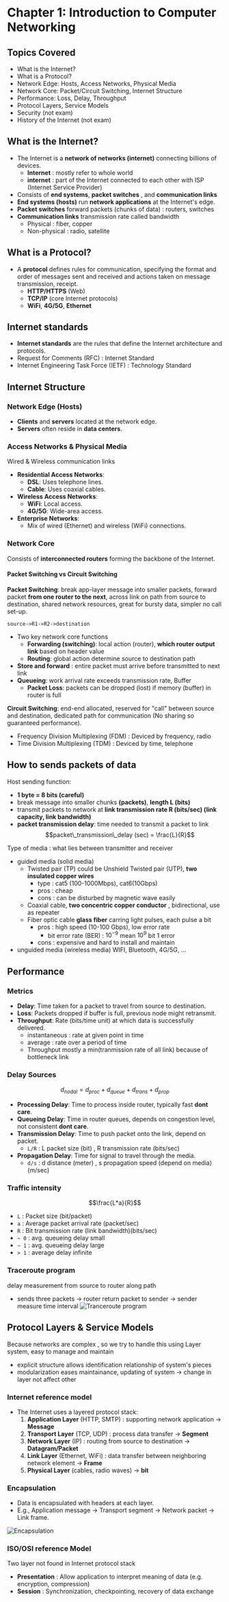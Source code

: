 # Chapter 1: Introduction to Computer Networking

## Topics Covered
- What is the Internet?
- What is a Protocol?
- Network Edge: Hosts, Access Networks, Physical Media
- Network Core: Packet/Circuit Switching, Internet Structure
- Performance: Loss, Delay, Throughput
- Protocol Layers, Service Models
- Security (not exam)
- History of the Internet (not exam)

## What is the Internet?
- The Internet is a **network of networks (internet)** connecting billions of devices.
    - **Internet** : mostly refer to whole world
    - **internet** : part of the Internet connected to each other with ISP (Internet Service Provider)
- Consists of **end systems**, **packet switches** , and **communication links** 
- **End systems (hosts)** run **network applications** at the Internet's edge.
- **Packet switches** forward packets (chunks of data) : routers, switches
- **Communication links** transmission rate called bandwidth
    - Physical : fiber, copper
    - Non-physical : radio, satellite

## What is a Protocol?
- A **protocol** defines rules for communication, specifying the format and order of messages sent and received and actions taken on message transmission, receipt.
  - **HTTP/HTTPS** (Web)
  - **TCP/IP** (core Internet protocols)
  - **WiFi**, **4G/5G**, **Ethernet**

## Internet standards
- **Internet standards** are the rules that define the Internet architecture and protocols.
- Request for Comments (RFC) : Internet Standard 
- Internet Engineering Task Force (IETF) : Technology Standard

## Internet Structure
### Network Edge (Hosts)
- **Clients** and **servers** located at the network edge.
- **Servers** often reside in **data centers**.

### Access Networks & Physical Media
Wired & Wireless communication links
- **Residential Access Networks**:
  - **DSL**: Uses telephone lines.
  - **Cable**: Uses coaxial cables.
- **Wireless Access Networks**:
  - **WiFi**: Local access.
  - **4G/5G**: Wide-area access.
- **Enterprise Networks**:
  - Mix of wired (Ethernet) and wireless (WiFi) connections.

### Network Core
Consists of **interconnected routers** forming the backbone of the Internet.

#### Packet Switching vs Circuit Switching
**Packet Switching**: break app-layer message into smaller packets, forward packet **from one router to the next**, across link on path from source to destination, shared network resources, great for bursty data, simpler no call set-up.

`source->R1->R2->destination`

- Two key network core functions
    - **Forwarding (switching)**: local action (router), **which router output link** based on header value
    - **Routing**: global action determine source to destination path
- **Store and forward** : entire packet must arrive before transmitted to next link
- **Queueing**: work arrival rate exceeds transmission rate, Buffer
    - **Packet Loss**: packets can be dropped (lost) if memory (buffer) in router is full

**Circuit Switching**: end-end allocated, reserved for "call" between source and destination, dedicated path for communication (No sharing so guaranteed performance).
-   Frequency Division Multiplexing (FDM) : Deviced by frequency, radio
-   Time Division Multiplexing (TDM) : Deviced by time, telephone

## How to sends packets of data
Host sending function:
- **1 byte = 8 bits (careful)**
- break message into smaller chunks **(packets)**, **length L (bits)**
- transmit packets to network at **link transmission rate R (bits/sec) (link capacity, link bandwidth)**
- **packet transmission delay**: time needed to transmit a packet to link
$$packet\_transmission\_delay (sec) = \frac{L}{R}$$

Type of media : what lies between transmitter and receiver
- guided media (solid media)
    - Twisted pair (TP) could be Unshield Twisted pair (UTP), **two insulated copper wires**
        - type : cat5 (100-1000Mbps), cat6(10Gbps)
        - pros : cheap
        - cons : can be disturbed by magnetic wave easily
    - Coaxial cable, **two concentric copper conductor** , bidirectional, use as repeater
    - Fiber optic cable **glass fiber** carring light pulses, each pulse a bit
        - pros : high speed (10-100 Gbps), low error rate 
            - bit error rate (BER) : $10^{-9}$ mean $10^{9}$ bit 1 error
        - cons : expensive and hard to install and maintain 
- unguided media (wireless media) WIFI, Bluetooth, 4G/5G, ...

## Performance
### Metrics
- **Delay**: Time taken for a packet to travel from source to destination.
- **Loss**: Packets dropped if buffer is full, previous node might retransmit.
- **Throughput**: Rate (bits/time unit) at which data is successfully delivered.
    - instantaneous : rate at given point in time
    - average : rate over a period of time
    - Throughput mostly a min(tranmission rate of all link) because of bottleneck link

### Delay Sources
$$d_{nodal} = d_{proc} + d_{queue} + d_{trans} + d_{prop} $$
- **Processing Delay**: Time to process inside router, typically fast **dont care**.
- **Queueing Delay**: Time in router queues, depends on congestion level, not consistent **dont care**.
- **Transmission Delay**: Time to push packet onto the link, depend on packet.
    - `L/R` : L packet size (bit) , R transmission rate (bits/sec)
- **Propagation Delay**: Time for signal to travel through the media.
    - `d/s` : d distance (meter) , s propagation speed (depend on media) (m/sec)

### Traffic intensity
$$\frac{L*a}{R}$$
- `L` : Packet size (bit/packet)
- `a` : Average packet arrival rate (packet/sec)
- `R` : Bit transmission rate (link bandwidth)(bits/sec)
- `~ 0` : avg. queueing delay small
- `~ 1` : avg. queueing delay large
- `> 1` : average delay infinite

### Traceroute program
delay measurement from source to router along path
- sends three packets -> router return packet to sender -> sender measure time interval
![Tranceroute program](appendix/TraceRoute.png)

## Protocol Layers & Service Models
Because networks are complex , so we try to handle this using Layer system, easy to manage and maintain
- explicit structure allows identification relationship of system's pieces
- modularization eases maintainance, updating of system -> change in layer not affect other
### Internet reference model
- The Internet uses a layered protocol stack:
  1. **Application Layer** (HTTP, SMTP) : supporting network application -> **Message**
  2. **Transport Layer** (TCP, UDP) : process data transfer -> **Segment**
  3. **Network Layer** (IP) : routing from source to destination -> **Datagram/Packet**
  4. **Link Layer** (Ethernet, WiFi) : data transfer between neighboring network element -> **Frame**
  5. **Physical Layer** (cables, radio waves) -> **bit**

### Encapsulation
- Data is encapsulated with headers at each layer.
- E.g., Application message → Transport segment → Network packet → Link frame.

![Encapsulation](appendix/Encapsulation.png)

### ISO/OSI reference Model
Two layer not found in Internet protocol stack
- **Presentation** : Allow application to interpret meaning of data (e.g. encryption, compression)
- **Session** : Synchronization, checkpointing, recovery of data exchange


